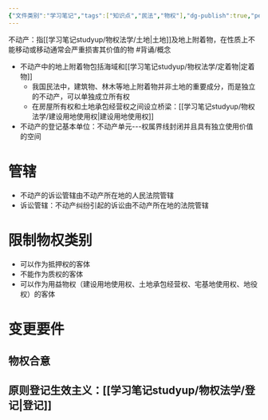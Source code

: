 ```yaml
---
{"文件类别":"学习笔记","tags":["知识点","民法","物权"],"dg-publish":true,"permalink":"/学习笔记studyup/物权法学/不动产/","dgPassFrontmatter":true,"created":"2024-09-29T08:52:26.723+08:00","updated":"2024-11-29T08:32:58.508+08:00"}
---
```


不动产：指[[学习笔记studyup/物权法学/土地\|土地]]及地上附着物，在性质上不能移动或移动通常会严重损害其价值的物 #背诵/概念 
- 不动产中的地上附着物包括海域和[[学习笔记studyup/物权法学/定着物\|定着物]]
	- 我国民法中，建筑物、林木等地上附着物并非土地的重要成分，而是独立的不动产，可以单独成立所有权
	- 在房屋所有权和土地承包经营权之间设立桥梁：[[学习笔记studyup/物权法学/建设用地使用权\|建设用地使用权]]
- 不动产的登记基本单位：不动产单元---权属界线封闭并且具有独立使用价值的空间


# 管辖
- 不动产的诉讼管辖由不动产所在地的人民法院管辖
- 诉讼管辖：不动产纠纷引起的诉讼由不动产所在地的法院管辖
# 限制物权类别
- 可以作为抵押权的客体
- 不能作为质权的客体
- 可以作为用益物权（建设用地使用权、土地承包经营权、宅基地使用权、地役权）的客体
# 变更要件
## 物权合意
## 原则登记生效主义：[[学习笔记studyup/物权法学/登记\|登记]]
